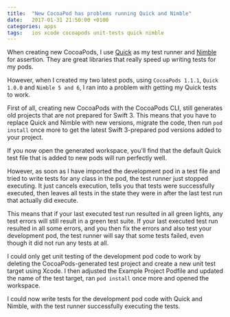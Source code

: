 ```yaml
---
title:  "New CocoaPod has problems running Quick and Nimble"
date:   2017-01-31 21:50:00 +0100
categories: apps
tags:	ios xcode cocoapods unit-tests quick nimble
---
```



When creating new CocoaPods, I use [Quick](https://github.com/Quick/Quick) as my
test runner and [Nimble](https://github.com/Quick/Nimble) for assertion. They are
great libraries that really speed up writing tests for my pods.

However, when I created my two latest pods, using `CocoaPods 1.1.1`, `Quick 1.0.0`
and `Nimble 5 and 6`, I ran into a problem with getting my Quick tests to work.

First of all, creating new CocoaPods with the CocoaPods CLI, still generates old
projects that are not prepared for Swift 3. This means that you have to replace
Quick and Nimble with new versions, migrate the code, then run `pod install` once
more to get the latest Swift 3-prepared pod versions added to your project.

If you now open the generated workspace, you'll find that the default Quick test
file that is added to new pods will run perfectly well.

However, as soon as I have imported the development pod in a test file and tried
to write tests for any class in the pod, the test runner just stopped executing.
It just cancels execution, tells you that tests were successfully executed, then
leaves all tests in the state they were in after the last test run that actually
did execute.

This means that if your last executed test run resulted in all green lights, any
test errors will still result in a green test suite. If your last executed test
run resulted in all some errors, and you then fix the errors and also test your
development pod, the test runner will say that some tests failed, even though it
did not run any tests at all.

I could only get unit testing of the development pod code to work by deleting the
CocoaPods-generated test project and create a new unit test target using Xcode. I
then adjusted the Example Project Podfile and updated the name of the test target,
ran `pod install` once more and opened the workspace. 

I could now write tests for the development pod code with Quick and Nimble, with
the test runner successfully executing the tests.

